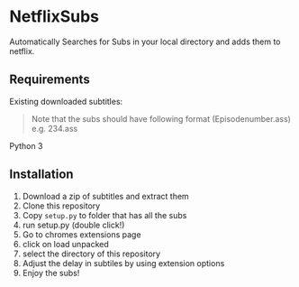 # NetflixSubs
Automatically Searches for Subs in your local directory and adds them to netflix. 

## Requirements
Existing downloaded subtitles:

> Note that the subs should have following format (Episodenumber.ass) e.g. 234.ass

Python 3

## Installation
1. Download a zip of subtitles and extract them 
2. Clone this repository
3. Copy `setup.py` to folder that has all the subs
4. run setup.py (double click!)
5. Go to chromes extensions page
6. click on load unpacked
7. select the directory of this repository
8. Adjust the delay in subtiles by using extension options
9. Enjoy the subs!